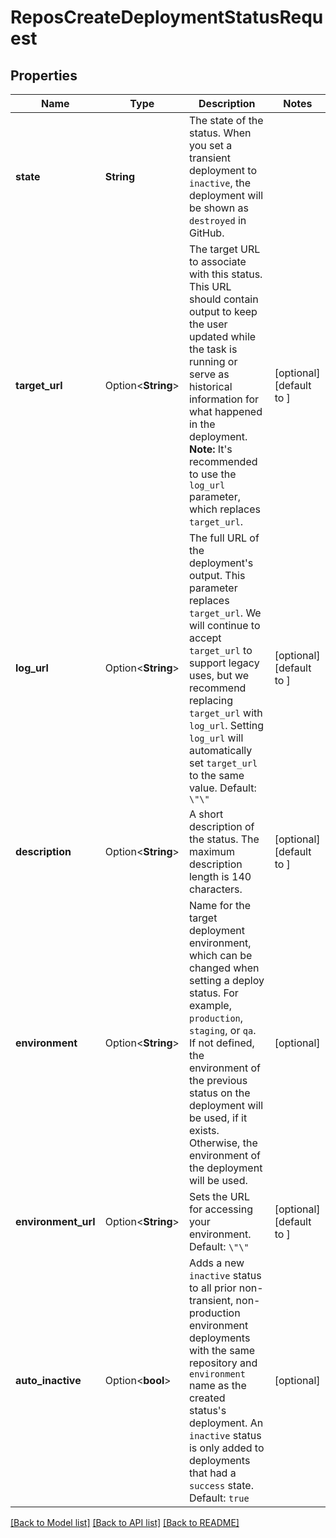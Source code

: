 # ReposCreateDeploymentStatusRequest

## Properties

Name | Type | Description | Notes
------------ | ------------- | ------------- | -------------
**state** | **String** | The state of the status. When you set a transient deployment to `inactive`, the deployment will be shown as `destroyed` in GitHub. | 
**target_url** | Option<**String**> | The target URL to associate with this status. This URL should contain output to keep the user updated while the task is running or serve as historical information for what happened in the deployment. **Note:** It's recommended to use the `log_url` parameter, which replaces `target_url`. | [optional][default to ]
**log_url** | Option<**String**> | The full URL of the deployment's output. This parameter replaces `target_url`. We will continue to accept `target_url` to support legacy uses, but we recommend replacing `target_url` with `log_url`. Setting `log_url` will automatically set `target_url` to the same value. Default: `\"\"` | [optional][default to ]
**description** | Option<**String**> | A short description of the status. The maximum description length is 140 characters. | [optional][default to ]
**environment** | Option<**String**> | Name for the target deployment environment, which can be changed when setting a deploy status. For example, `production`, `staging`, or `qa`. If not defined, the environment of the previous status on the deployment will be used, if it exists. Otherwise, the environment of the deployment will be used. | [optional]
**environment_url** | Option<**String**> | Sets the URL for accessing your environment. Default: `\"\"` | [optional][default to ]
**auto_inactive** | Option<**bool**> | Adds a new `inactive` status to all prior non-transient, non-production environment deployments with the same repository and `environment` name as the created status's deployment. An `inactive` status is only added to deployments that had a `success` state. Default: `true` | [optional]

[[Back to Model list]](../README.md#documentation-for-models) [[Back to API list]](../README.md#documentation-for-api-endpoints) [[Back to README]](../README.md)



